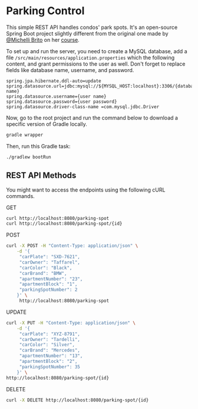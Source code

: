 # Parking Control

This simple REST API handles condos' park spots. It's an open-source Spring Boot project slightly different from the original one made by [@Michelli Brito](https://github.com/MichelliBrito) on her [course](https://www.youtube.com/watch?v=LXRU-Z36GEU).

To set up and run the server, you need to create a MySQL database, add a file `/src/main/resources/application.properties` which the following content, and grant permissions to the user as well. Don't forget to replace fields like database name, username, and password.

```
spring.jpa.hibernate.ddl-auto=update    
spring.datasource.url=jdbc:mysql://${MYSQL_HOST:localhost}:3306/{database name}
spring.datasource.username={user name}    
spring.datasource.password={user password}    
spring.datasource.driver-class-name =com.mysql.jdbc.Driver    
```
Now, go to the root project and run the command below to download a specific version of Gradle locally.
```sh 
gradle wrapper
```
Then, run this Gradle task:
```sh
./gradlew bootRun
```
## REST API Methods
You might want to access the endpoints using the following cURL commands.

GET
```sh
curl http://localhost:8080/parking-spot
curl http://localhost:8080/parking-spot/{id}
```
POST
```sh
curl -X POST -H "Content-Type: application/json" \
    -d '{
	 "carPlate": "SXD-7621",
	 "carOwner": "Taffarel",
	 "carColor": "Black",
	 "carBrand": "BMW",
	 "apartmentNumber": "23",
	 "apartmentBlock": "1",
	 "parkingSpotNumber": 2
	}' \
     http://localhost:8080/parking-spot
```
UPDATE
```sh
curl -X PUT -H "Content-Type: application/json" \
    -d '{
	 "carPlate": "XYZ-8791",
	 "carOwner": "Tardelli",
	 "carColor": "Silver",
	 "carBrand": "Mercedes",
	 "apartmentNumber": "13",
	 "apartmentBlock": "2",
	 "parkingSpotNumber": 35
	}' \
http://localhost:8080/parking-spot/{id}
```
DELETE
```sh
curl -X DELETE http://localhost:8080/parking-spot/{id}
```
